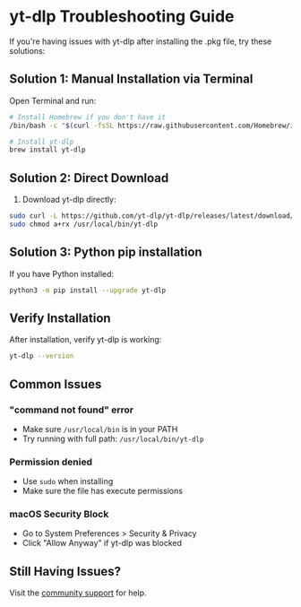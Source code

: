 # yt-dlp Troubleshooting Guide

If you're having issues with yt-dlp after installing the .pkg file, try these solutions:

## Solution 1: Manual Installation via Terminal

Open Terminal and run:
```bash
# Install Homebrew if you don't have it
/bin/bash -c "$(curl -fsSL https://raw.githubusercontent.com/Homebrew/install/HEAD/install.sh)"

# Install yt-dlp
brew install yt-dlp
```

## Solution 2: Direct Download

1. Download yt-dlp directly:
```bash
sudo curl -L https://github.com/yt-dlp/yt-dlp/releases/latest/download/yt-dlp -o /usr/local/bin/yt-dlp
sudo chmod a+rx /usr/local/bin/yt-dlp
```

## Solution 3: Python pip installation

If you have Python installed:
```bash
python3 -m pip install --upgrade yt-dlp
```

## Verify Installation

After installation, verify yt-dlp is working:
```bash
yt-dlp --version
```

## Common Issues

### "command not found" error
- Make sure `/usr/local/bin` is in your PATH
- Try running with full path: `/usr/local/bin/yt-dlp`

### Permission denied
- Use `sudo` when installing
- Make sure the file has execute permissions

### macOS Security Block
- Go to System Preferences > Security & Privacy
- Click "Allow Anyway" if yt-dlp was blocked

## Still Having Issues?

Visit the [community support](https://serp.ly/@serp/community/support) for help.